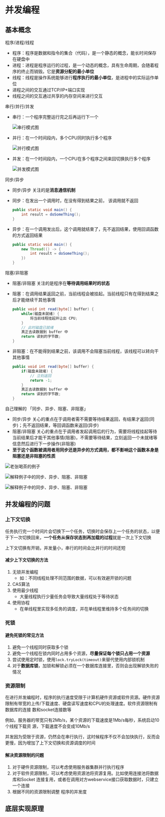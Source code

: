 # 并发编程

## 基本概念

程序/进程/线程

- 程序：程序是数据和指令的集合（代码），是一个静态的概念，能长时间保存在硬盘中
- 进程：进程是程序运行的过程，是一个动态的概念，具有生命周期，会随着程序的终止而销毁。它是**资源分配的最小单位**
- 线程：线程是操作系统能够进行**程序执行的最小单位**，是进程中的实际运作单位
- 进程之间的交互通过TCP/IP+端口实现
- 线程之间的交互通过共享的内存空间来进行交互

串行/并行/并发

- 串行：一个程序完整运行完之后再运行下一个

  ![串行模式图](https://gitee.com/ngyb/pic/raw/master/20210818113802.png)

- 并行：在一个时间段内，多个CPU同时执行多个程序

  ![并行模式图](https://gitee.com/ngyb/pic/raw/master/20210818113917.png)

- 并发：在一个时间段内，一个CPU在多个程序之间来回切换执行多个程序

  ![并发模式图](https://gitee.com/ngyb/pic/raw/master/20210818114124.png)

同步/异步

- 同步/异步 关注的是**消息通信机制**

- 同步：在发出一个调用时，在没有得到结果之前， 该调用就不返回

  ```java
  public static void main() {
      int result = doSomeThing();
  }
  ```

- 异步：在一个调用发出后，这个调用就结束了，先不返回结果，使用回调函数的方式返回结果

  ```java
  public static void main() {
      new Thread(() -> {
          int result = doSomeThing();    
      })
  }
  ```

阻塞/非阻塞

- 阻塞/非阻塞 关注的是程序在**等待调用结果时的状态**

- 阻塞：在调用结果返回之前，当前线程会被挂起。当前线程只有在得到结果之后才能继续干其他事情

  ```java
  public void int read(byte[] buffer) {
      while(磁盘未就绪) {
          将当前线程挂起并让出 CPU;
      }
      // 此时磁盘已就绪
      真正去读数据到 buffer 中
      return 读到的字节数;
  }
  ```

- 非阻塞：在不能得到结果之前，该调用不会阻塞当前线程，该线程可以转向干其他事情

  ```java
  public void int read(byte[] buffer) {
      if(磁盘未就绪) {
          // 立刻返回
          return -1;
      }
      真正去读数据到 buffer 中
      return 读到的字节数;
  }
  ```

自己理解的 「同步、异步、阻塞、非阻塞」

- 同步/异步 关心的重点在于调用者需不需要等待结果返回，有结果才返回(同步)；先不返回结果，等回调函数来返回(异步)
- 阻塞/非阻塞 关心的重点在于调用者发起调用后的行为，需要将线程挂起等待当前结果后才能干其他事情(阻塞)，不需要等待结果，立刻返回一个未就绪等信息然后进行下一步操作(非阻塞)
- **至于这个函数被调用者用同步还是异步的方式调用，都不影响这个函数本身是阻塞还是非阻塞的性质**

![老张喝茶的例子](https://gitee.com/ngyb/pic/raw/master/image-20200924161447432.png)

![解释例子中的同步、异步、阻塞、非阻塞](https://gitee.com/ngyb/pic/raw/master/image-20200924161525136.png)

![解释例子中的同步、异步、阻塞、非阻塞](https://gitee.com/ngyb/pic/raw/master/image-20200924161347691.png)

## 并发编程的问题

### 上下文切换

任务执行完一个时间片会切换下一个任务，切换时会保存上一个任务的状态，以便于下一次切换回来，**一个任务从保存状态到再加载的过程**就是一次上下文切换

上下文切换有开销，并发量小，串行的时间会比并行的时间还短

#### 减少上下文切换的方法

1. 无锁并发编程
   - 如：不同线程处理不同范围的数据，可以有效避开锁的问题
2. CAS算法
3. 使用最少线程
   - 大量线程执行少量任务会导致大量线程处于等待状态
4. 使用协程
   - 在单线程里实现多任务的调度，并在单线程里维持多个任务间的切换

### 死锁

#### 避免死锁的常见方法

1. 避免一个线程同时获取多个锁
2. 避免一个线程在锁内同时占用多个资源，**尽量保证每个锁只占用一个资源**
3. 尝试使用定时锁，使用`lock.tryLock(timeout)`来替代使用内部锁机制
4. 对于**数据库锁**，加锁和解锁必须在一个数据库连接里，否则会出现解锁失败的情况

### 资源限制

在进行并发编程时，程序的执行速度受限于计算机硬件资源或软件资源。硬件资源限制有带宽的上传/下载速度、硬盘读写速度和CPU的处理速度。软件资源限制有数据库的连接 数和socket连接数等

例如，服务器的带宽只有2Mb/s，某个资源的下载速度是1Mb/s每秒，系统启动10个线程下载资 源，下载速度不会变成10Mb/s

并发因为受限于资源，仍然会在串行执行，这时候程序不仅不会加快执行，反而会更慢，因为增加了上下文切换和资源调度的时间

#### 解决资源限制的问题

1. 对于硬件资源限制，可以考虑使用服务器集群并行执行程序
2. 对于软件资源限制，可以考虑使用资源池将资源复用。比如使用连接池将数据库和Socket 连接复用，或者在调用对方webservice接口获取数据时，只建立一个连接
3. 根据不同的资源限制调整 程序的并发度

## 底层实现原理
